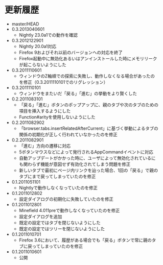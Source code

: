 # 更新履歴

 - master/HEAD
 - 0.3.2013040601
   * Nightly 23.0a1での動作を確認
 - 0.3.2012122901
   * Nightly 20.0a1対応
   * Firefox 9およびそれ以前のバージョンへの対応を終了
   * Firefox起動中に無効化あるいはアンインストールした時にメモリリークが起こらないようにした
 - 0.3.2011110601
   * ウィンドウのZ軸順での探索に失敗し、動作しなくなる場合があったのを修正（0.3.2011110101でのリグレッション）
 - 0.3.2011110101
   * ウィンドウをまたいだ「戻る」「進む」の挙動をより賢くした
 - 0.2.2011083101
   * 「戻る」「進む」ボタンのポップアップに、親のタブや次のタブのための項目を挿入するようにした
   * Function#arityを使用しないようにした
 - 0.2.2011082902
   * 「browser.tabs.insertRelatedAfterCurrent」に基づく挙動によるタブの関係の初期化が正しく行われていなかったのを修正
 - 0.2.2011082901
   * 「進む」方向の遷移に対応
   * 5ボタンマウスなどによって発行されるAppCommandイベントに対応
   * 自動アップデートがかかった時に、ユーザによって無効化されているにも関わらず機能が意図せず有効化されてしまう問題を修正
   * 新しいタブで最初にページ内リンクを辿った場合、1回の「戻る」で親のタブにまで戻ってしまっていたのを修正
 - 0.1.2011051101
   * Nightlyで動作しなくなっていたのを修正
 - 0.1.2011012802
   * 設定ダイアログの初期化に失敗していたのを修正
 - 0.1.2011012801
   * Minefield 4.011preで動作しなくなっていたのを修正
   * 設定ダイアログを追加
   * 既定の設定ではタブを閉じないようにした
   * 既定の設定ではツリーを閉じないようにした
 - 0.1.2011010701
   * Firefox 3.6において、履歴がある場合でも「戻る」ボタンで常に親のタブに戻ってしまっていたのを修正
 - 0.1.2011010601
   * 公開
